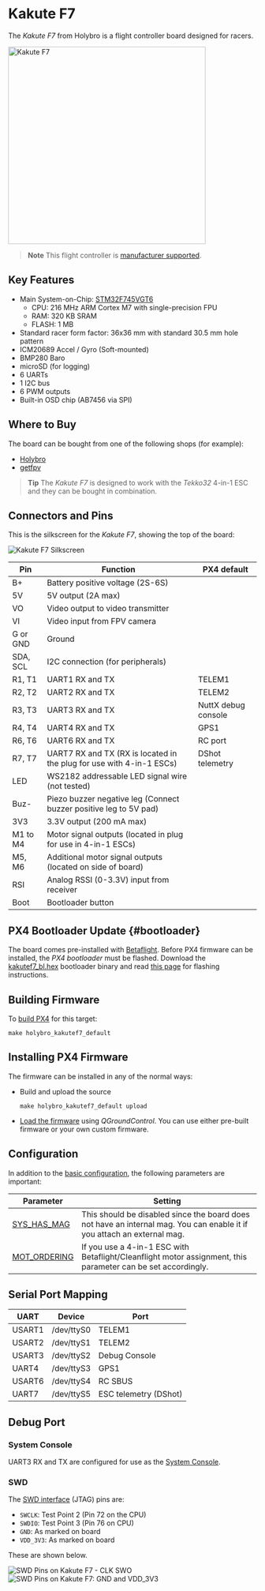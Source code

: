# Kakute F7

The *Kakute F7* from Holybro is a flight controller board designed for racers.

<img src="../../assets/flight_controller/kakutef7/board.jpg" width="400px" title="Kakute F7" />


> **Note** This flight controller is [manufacturer supported](../flight_controller/autopilot_manufacturer_supported.md).

## Key Features

* Main System-on-Chip: [STM32F745VGT6](https://www.st.com/en/microcontrollers-microprocessors/stm32f745vg.html)
  * CPU: 216 MHz ARM Cortex M7 with single-precision FPU
  * RAM: 320 KB SRAM
  * FLASH: 1 MB
* Standard racer form factor: 36x36 mm with standard 30.5 mm hole pattern
* ICM20689 Accel / Gyro (Soft-mounted)
* BMP280 Baro
* microSD (for logging)
* 6 UARTs
* 1 I2C bus
* 6 PWM outputs
* Built-in OSD chip (AB7456 via SPI)


## Where to Buy

The board can be bought from one of the following shops (for example):
- [Holybro](https://shop.holybro.com/kakute-f7_p1104.html) 
- [getfpv](https://www.getfpv.com/holybro-kakute-f7-tekko32-f3-metal-65a-4-in-1-esc-combo.html)

> **Tip** The *Kakute F7* is designed to work with the *Tekko32* 4-in-1 ESC and
> they can be bought in combination.

## Connectors and Pins

This is the silkscreen for the *Kakute F7*, showing the top of the board:

![Kakute F7 Silkscreen](../../assets/flight_controller/kakutef7/silk.png)


| Pin              | Function                              | PX4 default |
| ---------------- | ------------------------------------- | ----------- |
| B+ | Battery positive voltage (2S-6S) ||
| 5V | 5V output (2A max) ||
| VO | Video output to video transmitter ||
| VI | Video input from FPV camera ||
| G or GND | Ground ||
| SDA, SCL | I2C connection (for peripherals) ||
| R1, T1 | UART1 RX and TX | TELEM1 |
| R2, T2 | UART2 RX and TX | TELEM2 |
| R3, T3 | UART3 RX and TX | NuttX debug console |
| R4, T4 | UART4 RX and TX | GPS1 |
| R6, T6 | UART6 RX and TX | RC port |
| R7, T7 | UART7 RX and TX (RX is located in the plug for use with 4-in-1 ESCs) |DShot telemetry|
| LED | WS2182 addressable LED signal wire (not tested) ||
| Buz- | Piezo buzzer negative leg (Connect buzzer positive leg to 5V pad) ||
| 3V3 | 3.3V output (200 mA max) ||
| M1 to M4 | Motor signal outputs (located in plug for use in 4-in-1 ESCs) ||
| M5, M6 | Additional motor signal outputs (located on side of board) ||
| RSI | Analog RSSI (0-3.3V) input from receiver ||
| Boot | Bootloader button | |


## PX4 Bootloader Update {#bootloader}

The board comes pre-installed with [Betaflight](https://github.com/betaflight/betaflight/wiki). 
Before PX4 firmware can be installed, the *PX4 bootloader* must be flashed.
Download the [kakutef7_bl.hex](https://github.com/PX4/px4_user_guide/raw/master/assets/flight_controller/kakutef7/kakutef7_bl_0b3fbe2da0.hex) bootloader binary and read [this page](../advanced_config/bootloader_update_from_betaflight.md) for flashing instructions.

## Building Firmware

To [build PX4](https://dev.px4.io/master/en/setup/building_px4.html) for this target:
```
make holybro_kakutef7_default
```

## Installing PX4 Firmware

The firmware can be installed in any of the normal ways: 
- Build and upload the source
  ```
  make holybro_kakutef7_default upload
  ```
- [Load the firmware](../config/firmware.md) using *QGroundControl*.
  You can use either pre-built firmware or your own custom firmware.


## Configuration

In addition to the [basic configuration](../config/README.md), the following parameters are important:

Parameter | Setting
--- | ---
[SYS_HAS_MAG](../advanced_config/parameter_reference.md#SYS_HAS_MAG) | This should be disabled since the board does not have an internal mag. You can enable it if you attach an external mag.
[MOT_ORDERING](../advanced_config/parameter_reference.md#MOT_ORDERING) | If you use a 4-in-1 ESC with Betaflight/Cleanflight motor assignment, this parameter can be set accordingly.


## Serial Port Mapping

UART | Device | Port
--- | --- | ---
USART1 | /dev/ttyS0 | TELEM1
USART2 | /dev/ttyS1 | TELEM2
USART3 | /dev/ttyS2 | Debug Console
UART4 | /dev/ttyS3 | GPS1
USART6 | /dev/ttyS4 | RC SBUS
UART7 | /dev/ttyS5 | ESC telemetry (DShot)


## Debug Port

### System Console

UART3 RX and TX are configured for use as the [System Console](https://dev.px4.io/master/en/debug/system_console.html).

### SWD

The  [SWD interface](http://dev.px4.io/master/en/debug/swd_debug.html) (JTAG) pins are:
- `SWCLK`: Test Point 2 (Pin 72 on the CPU)
- `SWDIO`: Test Point 3 (Pin 76 on CPU)
- `GND`: As marked on board
- `VDD_3V3`: As marked on board

These are shown below.

![SWD Pins on Kakute F7 - CLK SWO](../../assets/flight_controller/kakutef7/debug_swd_port.jpg) ![SWD Pins on Kakute F7:  GND and VDD_3V3](../../assets/flight_controller/kakutef7/debug_swd_port_gnd_vcc3_3.jpg)

